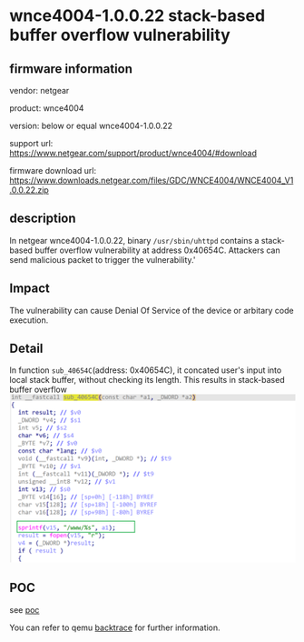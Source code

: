 # wnce4004-1.0.0.22 stack-based buffer overflow vulnerability
## firmware information
vendor: netgear

product: wnce4004

version: below or equal wnce4004-1.0.0.22

support url: https://www.netgear.com/support/product/wnce4004/#download

firmware download url: https://www.downloads.netgear.com/files/GDC/WNCE4004/WNCE4004_V1.0.0.22.zip

## description
In netgear wnce4004-1.0.0.22, binary `/usr/sbin/uhttpd` contains a stack-based buffer overflow vulnerability at address 0x40654C. Attackers can send malicious packet to trigger the vulnerability.'

## Impact
The vulnerability can cause Denial Of Service of the device or arbitary code execution.

## Detail
In function `sub_40654C`(address: 0x40654C), it concated user's input into local stack buffer, without checking its length. This results in stack-based buffer overflow
![alt text](image.png)

## POC
see [poc](./poc)

You can refer to qemu [backtrace](./backtrace) for further information.
